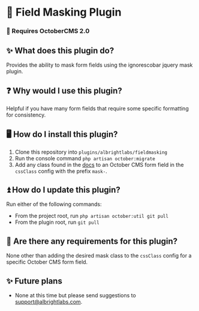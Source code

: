 
# 🔔 Field Masking Plugin

### 🚨 Requires OctoberCMS 2.0

## ✨ What does this plugin do?
Provides the ability to mask form fields using the ignorescobar jquery mask plugin.

## ❓ Why would I use this plugin?
Helpful if you have many form fields that require some specific formatting for consistency.

## 🖥️ How do I install this plugin?
1. Clone this repository into `plugins/albrightlabs/fieldmasking`
2. Run the console command `php artisan october:migrate`
3. Add any class found in the [docs](https://igorescobar.github.io/jQuery-Mask-Plugin/docs.html) to an October CMS form field in the `cssClass` config with the prefix `mask-`.

## ⏫ How do I update this plugin?
Run either of the following commands:
* From the project root, run `php artisan october:util git pull`
* From the plugin root, run `git pull`

## 🚨 Are there any requirements for this plugin?
None other than adding the desired mask class to the `cssClass` config for a specific October CMS form field.

## ✨ Future plans
* None at this time but please send suggestions to support@albrightlabs.com.
